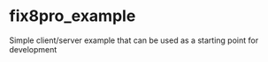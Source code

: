 # fix8pro_example
Simple client/server example that can be used as a starting point for development
